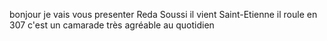 bonjour
je vais vous presenter Reda Soussi
il vient Saint-Etienne
il roule en 307
c'est un camarade très agréable au quotidien
